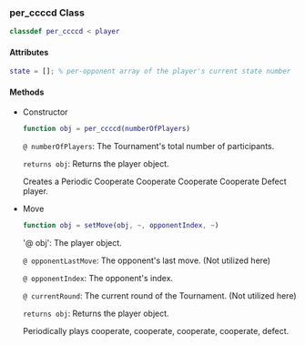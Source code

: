 ### per_ccccd Class
```matlab
classdef per_ccccd < player
```
#### Attributes
```matlab
state = []; % per-opponent array of the player's current state number
```
#### Methods
- Constructor
    ```matlab
    function obj = per_ccccd(numberOfPlayers)
    ```
    `@ numberOfPlayers`: The Tournament's total number of participants.

    `returns obj`: Returns the player object. 
    
    Creates a Periodic Cooperate Cooperate Cooperate Cooperate Defect player.

- Move
    ```matlab
    function obj = setMove(obj, ~, opponentIndex, ~)
    ```
    '@ obj': The player object.

    `@ opponentLastMove`: The opponent's last move. (Not utilized here)

    `@ opponentIndex`: The opponent's index.

    `@ currentRound`: The current round of the Tournament. (Not utilized here)
 
    `returns obj`: Returns the player object. 

    Periodically plays cooperate, cooperate, cooperate, cooperate, defect.


